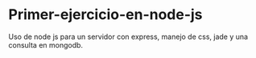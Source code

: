# Primer-ejercicio-en-node-js
Uso de node js para un servidor con express, manejo de css, jade y una consulta en mongodb.

